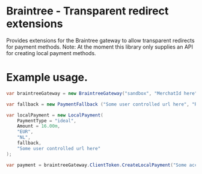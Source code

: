 # Braintree - Transparent redirect extensions
Provides extensions for the Braintree gateway to allow transparent redirects for payment methods. 
Note: At the moment this library only supplies an API for creating local payment methods.

# Example usage.

```C#
var braintreeGateway = new BraintreeGateway("sandbox", "MerchatId here", "Public key here", "Private key here");

var fallback = new PaymentFallback ("Some user controlled url here", "Return to checkout")

var localPayment = new LocalPayment(
    PaymentType = "ideal",
    Amount = 16.00m,
    "EUR",
    "NL",
    fallback,
    "Some user controlled url here"
);

var payment = braintreeGateway.ClientToken.CreateLocalPayment("Some account id here", localPayment);
```
